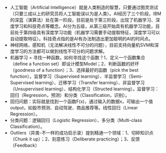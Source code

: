 - 人工智能（Artificial Intelligence）就是人类制造的智慧，只要通过图灵测试（只要三成以上的研究员将人工智能误以为是人类）。AI经历了三个阶段，IBM的深蓝（演算法）处在第一阶段，目前是处于第三阶段，出现了机器学习、深度学习和科技奇点等概念。AI分为五级，从第三级开始具有机器学习功能，目前处于第四级具有深度学习功能（机器学习需要手动提取特征，深度学习可以自动提取特征）。科技奇点指的是AI有办法制造出更加聪明的AI的时间点。
- 神经网络，感知机（无法解决线性不可分的问题），目前支持向量机SVM和深度学习的方法都可以做到线性不可分的问题求解。
- 机器学习 = 寻找一种函数。如何寻找这个函数？1、定义一个函数集合（define a function set）即设计模型Model；2、判断函数的好坏（goodness of a function）；3、选择最好的函数（pick the best function）。监督学习（Supervised learning）、半监督学习（Semi-Supervised learning）、迁移学习（Transfer learning）、非监督学习（Unsupervised learning）、结构化学习（Structed learning）。监督学习：回归（Regression，预测）和分类（Classification，识别）。
- 回归问题：实际就是找到一个函数F(x)，通过输入的数据x，可输出一个值output，如股市预测、自动驾驶、商品推荐等。线性回归（Linear Regression）。
- 分类问题：逻辑回归（Logistic Regression）、多分类（Multi-class Classification）。
- Outliers（异类-不一样的成功启示录）提到精通一个领域：1、切碎知识点（Chunk it up）；2、刻意练习（Deliberate practicing）；3、反馈（Feedback）